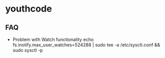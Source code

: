 # youthcode

## FAQ
- Problem with Watch functionality
echo fs.inotify.max_user_watches=524288 | sudo tee -a /etc/sysctl.conf && sudo sysctl -p